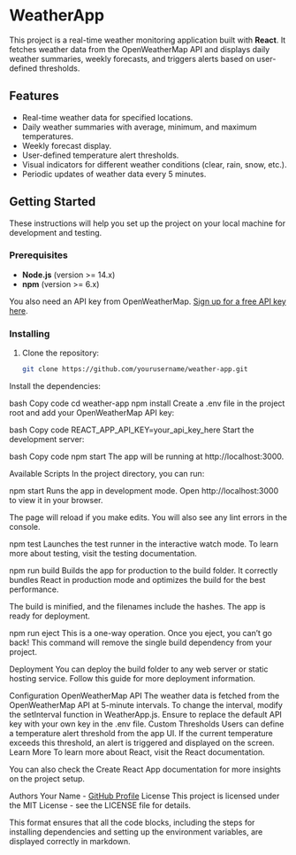 # WeatherApp

This project is a real-time weather monitoring application built with **React**. It fetches weather data from the OpenWeatherMap API and displays daily weather summaries, weekly forecasts, and triggers alerts based on user-defined thresholds.

## Features
- Real-time weather data for specified locations.
- Daily weather summaries with average, minimum, and maximum temperatures.
- Weekly forecast display.
- User-defined temperature alert thresholds.
- Visual indicators for different weather conditions (clear, rain, snow, etc.).
- Periodic updates of weather data every 5 minutes.

## Getting Started

These instructions will help you set up the project on your local machine for development and testing.

### Prerequisites

- **Node.js** (version >= 14.x)
- **npm** (version >= 6.x)

You also need an API key from OpenWeatherMap. [Sign up for a free API key here](https://openweathermap.org/api).

### Installing

1. Clone the repository:

   ```bash
   git clone https://github.com/yourusername/weather-app.git
Install the dependencies:

bash
Copy code
cd weather-app
npm install
Create a .env file in the project root and add your OpenWeatherMap API key:

bash
Copy code
REACT_APP_API_KEY=your_api_key_here
Start the development server:

bash
Copy code
npm start
The app will be running at http://localhost:3000.

Available Scripts
In the project directory, you can run:

npm start
Runs the app in development mode.
Open http://localhost:3000 to view it in your browser.

The page will reload if you make edits.
You will also see any lint errors in the console.

npm test
Launches the test runner in the interactive watch mode.
To learn more about testing, visit the testing documentation.

npm run build
Builds the app for production to the build folder.
It correctly bundles React in production mode and optimizes the build for the best performance.

The build is minified, and the filenames include the hashes.
The app is ready for deployment.

npm run eject
This is a one-way operation. Once you eject, you can’t go back! This command will remove the single build dependency from your project.

Deployment
You can deploy the build folder to any web server or static hosting service. Follow this guide for more deployment information.

Configuration
OpenWeatherMap API
The weather data is fetched from the OpenWeatherMap API at 5-minute intervals. To change the interval, modify the setInterval function in WeatherApp.js.
Ensure to replace the default API key with your own key in the .env file.
Custom Thresholds
Users can define a temperature alert threshold from the app UI. If the current temperature exceeds this threshold, an alert is triggered and displayed on the screen.
Learn More
To learn more about React, visit the React documentation.

You can also check the Create React App documentation for more insights on the project setup.

Authors
Your Name - [GitHub Profile](https://github.com/karthikguna2996)
License
This project is licensed under the MIT License - see the LICENSE file for details.

This format ensures that all the code blocks, including the steps for installing dependencies and setting up the environment variables, are displayed correctly in markdown.

